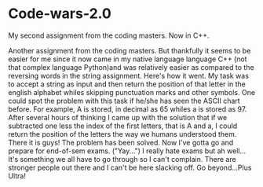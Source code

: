 # Code-wars-2.0
My second assignment from the coding masters. Now in C++.

Another assignment from the coding masters. But thankfully it seems to be easier for me since it now 
came in my native language language C++ (not that complex language Python)and was relatively easier as compared to the reversing words
in the string assignment.
Here's how it went.
My task was to accept a string as input and then return the position of that letter in the english alphabet
whiles skipping punctuation marks and other symbols.
One could spot the problem with this task if he/she has seen the ASCII chart before. For example, A
is stored, in decimal as 65 whiles a is stored as 97. After several hours of thinking I came up with the 
solution that if we subtracted one less the index of the first letters, that is A and a, I could return the 
position of the letters the way we humans understood them.
There it is guys! The problem has been solved. Now I've gotta go and prepare for end-of-sem exams.
("Yay...")
I really hate exams but ah well... It's something we all have to go through so I can't complain.
There are stronger people out there and I can't be here slacking off.
Go beyond...Plus Ultra!
